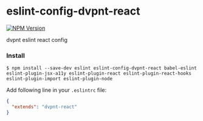 # eslint-config-dvpnt-react
[![NPM Version](https://img.shields.io/npm/v/eslint-config-dvpnt-react.svg)](https://www.npmjs.com/package/eslint-config-dvpnt-react)

dvpnt eslint react config

### Install
    $ npm install --save-dev eslint eslint-config-dvpnt-react babel-eslint eslint-plugin-jsx-a11y eslint-plugin-react eslint-plugin-react-hooks eslint-plugin-import eslint-plugin-node


Add following line in your `.eslintrc` file:

```json
{
  "extends": "dvpnt-react"
}
```
